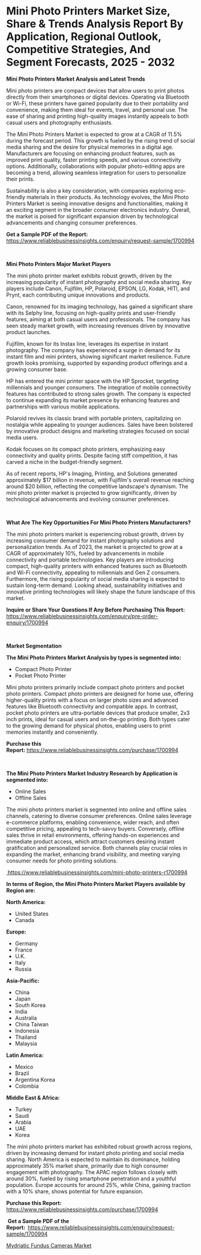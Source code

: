 <p><h1>Mini Photo Printers Market Size, Share & Trends Analysis Report By Application, Regional Outlook, Competitive Strategies, And Segment Forecasts, 2025 - 2032</h1></p><p><strong>Mini Photo Printers Market Analysis and Latest Trends</strong></p>
<p><p>Mini photo printers are compact devices that allow users to print photos directly from their smartphones or digital devices. Operating via Bluetooth or Wi-Fi, these printers have gained popularity due to their portability and convenience, making them ideal for events, travel, and personal use. The ease of sharing and printing high-quality images instantly appeals to both casual users and photography enthusiasts.</p><p>The Mini Photo Printers Market is expected to grow at a CAGR of 11.5% during the forecast period. This growth is fueled by the rising trend of social media sharing and the desire for physical memories in a digital age. Manufacturers are focusing on enhancing product features, such as improved print quality, faster printing speeds, and various connectivity options. Additionally, collaborations with popular photo-editing apps are becoming a trend, allowing seamless integration for users to personalize their prints.</p><p>Sustainability is also a key consideration, with companies exploring eco-friendly materials in their products. As technology evolves, the Mini Photo Printers Market is seeing innovative designs and functionalities, making it an exciting segment in the broader consumer electronics industry. Overall, the market is poised for significant expansion driven by technological advancements and changing consumer preferences.</p></p>
<p><strong>Get a Sample PDF of the Report:&nbsp;</strong> <a href="https://www.reliablebusinessinsights.com/enquiry/request-sample/1700994?utm_campaign=3350&utm_medium=2&utm_source=Github&utm_content=ia&utm_term=27032025&utm_id=mini-photo-printers">https://www.reliablebusinessinsights.com/enquiry/request-sample/1700994</a></p>
<p>&nbsp;</p>
<p><strong>Mini Photo Printers Major Market Players</strong></p>
<p><p>The mini photo printer market exhibits robust growth, driven by the increasing popularity of instant photography and social media sharing. Key players include Canon, Fujifilm, HP, Polaroid, EPSON, LG, Kodak, HITI, and Prynt, each contributing unique innovations and products.</p><p>Canon, renowned for its imaging technology, has gained a significant share with its Selphy line, focusing on high-quality prints and user-friendly features, aiming at both casual users and professionals. The company has seen steady market growth, with increasing revenues driven by innovative product launches.</p><p>Fujifilm, known for its Instax line, leverages its expertise in instant photography. The company has experienced a surge in demand for its instant film and mini printers, showing significant market resilience. Future growth looks promising, supported by expanding product offerings and a growing consumer base.</p><p>HP has entered the mini printer space with the HP Sprocket, targeting millennials and younger consumers. The integration of mobile connectivity features has contributed to strong sales growth. The company is expected to continue expanding its market presence by enhancing features and partnerships with various mobile applications.</p><p>Polaroid revives its classic brand with portable printers, capitalizing on nostalgia while appealing to younger audiences. Sales have been bolstered by innovative product designs and marketing strategies focused on social media users.</p><p>Kodak focuses on its compact photo printers, emphasizing easy connectivity and quality prints. Despite facing stiff competition, it has carved a niche in the budget-friendly segment.</p><p>As of recent reports, HP's Imaging, Printing, and Solutions generated approximately $17 billion in revenue, with Fujifilm's overall revenue reaching around $20 billion, reflecting the competitive landscape's dynamism. The mini photo printer market is projected to grow significantly, driven by technological advancements and evolving consumer preferences.</p></p>
<p>&nbsp;</p>
<p><strong>What Are The Key Opportunities For Mini Photo Printers Manufacturers?</strong></p>
<p><p>The mini photo printers market is experiencing robust growth, driven by increasing consumer demand for instant photography solutions and personalization trends. As of 2023, the market is projected to grow at a CAGR of approximately 10%, fueled by advancements in mobile connectivity and portable technologies. Key players are introducing compact, high-quality printers with enhanced features such as Bluetooth and Wi-Fi connectivity, appealing to millennials and Gen Z consumers. Furthermore, the rising popularity of social media sharing is expected to sustain long-term demand. Looking ahead, sustainability initiatives and innovative printing technologies will likely shape the future landscape of this market.</p></p>
<p><strong>Inquire or Share Your Questions If Any Before Purchasing This Report:</strong> <a href="https://www.reliablebusinessinsights.com/enquiry/pre-order-enquiry/1700994?utm_campaign=3350&utm_medium=2&utm_source=Github&utm_content=ia&utm_term=27032025&utm_id=mini-photo-printers">https://www.reliablebusinessinsights.com/enquiry/pre-order-enquiry/1700994</a></p>
<p>&nbsp;</p>
<p><strong>Market Segmentation</strong></p>
<p><strong>The Mini Photo Printers Market Analysis by types is segmented into:</strong></p>
<p><ul><li>Compact Photo Printer</li><li>Pocket Photo Printer</li></ul></p>
<p><p>Mini photo printers primarily include compact photo printers and pocket photo printers. Compact photo printers are designed for home use, offering higher-quality prints with a focus on larger photo sizes and advanced features like Bluetooth connectivity and compatible apps. In contrast, pocket photo printers are ultra-portable devices that produce smaller, 2x3 inch prints, ideal for casual users and on-the-go printing. Both types cater to the growing demand for physical photos, enabling users to print memories instantly and conveniently.</p></p>
<p><strong>Purchase this Report:&nbsp;</strong><a href="https://www.reliablebusinessinsights.com/purchase/1700994?utm_campaign=3350&utm_medium=2&utm_source=Github&utm_content=ia&utm_term=27032025&utm_id=mini-photo-printers">https://www.reliablebusinessinsights.com/purchase/1700994</a></p>
<p>&nbsp;</p>
<p><strong>The Mini Photo Printers Market Industry Research by Application is segmented into:</strong></p>
<p><ul><li>Online Sales</li><li>Offline Sales</li></ul></p>
<p><p>The mini photo printers market is segmented into online and offline sales channels, catering to diverse consumer preferences. Online sales leverage e-commerce platforms, enabling convenience, wider reach, and often competitive pricing, appealing to tech-savvy buyers. Conversely, offline sales thrive in retail environments, offering hands-on experiences and immediate product access, which attract customers desiring instant gratification and personalized service. Both channels play crucial roles in expanding the market, enhancing brand visibility, and meeting varying consumer needs for photo printing solutions.</p></p>
<p><a href="https://www.reliablebusinessinsights.com/mini-photo-printers-r1700994?utm_campaign=3350&utm_medium=2&utm_source=Github&utm_content=ia&utm_term=27032025&utm_id=mini-photo-printers">&nbsp;https://www.reliablebusinessinsights.com/mini-photo-printers-r1700994</a></p>
<p><strong>In terms of Region, the Mini Photo Printers Market Players available by Region are:</strong></p>
<p>
    <p> <strong> North America: </strong>
        <ul>
            <li>United States</li>
            <li>Canada</li>
        </ul>
        </p> 
    <p> <strong> Europe: </strong>
        <ul>
            <li>Germany</li>
            <li>France</li>
            <li>U.K.</li>
            <li>Italy</li>
            <li>Russia</li>
        </ul>
        </p> 
    <p> <strong> Asia-Pacific: </strong>
        <ul>
            <li>China</li>
            <li>Japan</li>
            <li>South Korea</li>
            <li>India</li>
            <li>Australia</li>
            <li>China Taiwan</li>
            <li>Indonesia</li>
            <li>Thailand</li>
            <li>Malaysia</li>
        </ul>
        </p> 
    <p> <strong> Latin America: </strong>
        <ul>
            <li>Mexico</li>
            <li>Brazil</li>
            <li>Argentina Korea</li>
            <li>Colombia</li>
        </ul>
        </p> 
    <p> <strong> Middle East & Africa: </strong>
        <ul>
            <li>Turkey</li>
            <li>Saudi</li>
            <li>Arabia</li>
            <li>UAE</li>
            <li>Korea</li>
        </ul>
    </p>
    </p>
<p><p>The mini photo printers market has exhibited robust growth across regions, driven by increasing demand for instant photo printing and social media sharing. North America is expected to maintain its dominance, holding approximately 35% market share, primarily due to high consumer engagement with photography. The APAC region follows closely with around 30%, fueled by rising smartphone penetration and a youthful population. Europe accounts for around 25%, while China, gaining traction with a 10% share, shows potential for future expansion.</p></p>
<p><strong>Purchase this Report: </strong><a href="https://www.reliablebusinessinsights.com/purchase/1700994?utm_campaign=3350&utm_medium=2&utm_source=Github&utm_content=ia&utm_term=27032025&utm_id=mini-photo-printers">https://www.reliablebusinessinsights.com/purchase/1700994</a></p>
<p>&nbsp;<strong>Get a Sample PDF of the Report:&nbsp;&nbsp;</strong><a href="https://www.reliablebusinessinsights.com/enquiry/request-sample/1700994?utm_campaign=3350&utm_medium=2&utm_source=Github&utm_content=ia&utm_term=27032025&utm_id=mini-photo-printers">https://www.reliablebusinessinsights.com/enquiry/request-sample/1700994</a></p>
<p><strong></strong></p>
<p><p><a href="https://github.com/sharphadan/Market-Research-Report-List-1/blob/main/mydriatic-fundus-cameras-market.md?utm_campaign=3350&utm_medium=2&utm_source=Github&utm_content=ia&utm_term=27032025&utm_id=mini-photo-printers">Mydriatic Fundus Cameras Market</a></p></p>